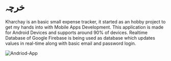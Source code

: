 # خرچہ

Kharchay is an basic small expense tracker, it started as an hobby project to get my hands into with Mobile Apps Development. This application is made for Android Devices and supports around 90% of devices.  Realtime Database of Google Firebase is being used as database which updates values in real-time along with basic email and password login.

<img src="https://i.ibb.co/Bwcd5Nb/Andriod-App.png" alt="Andriod-App" border="0">
